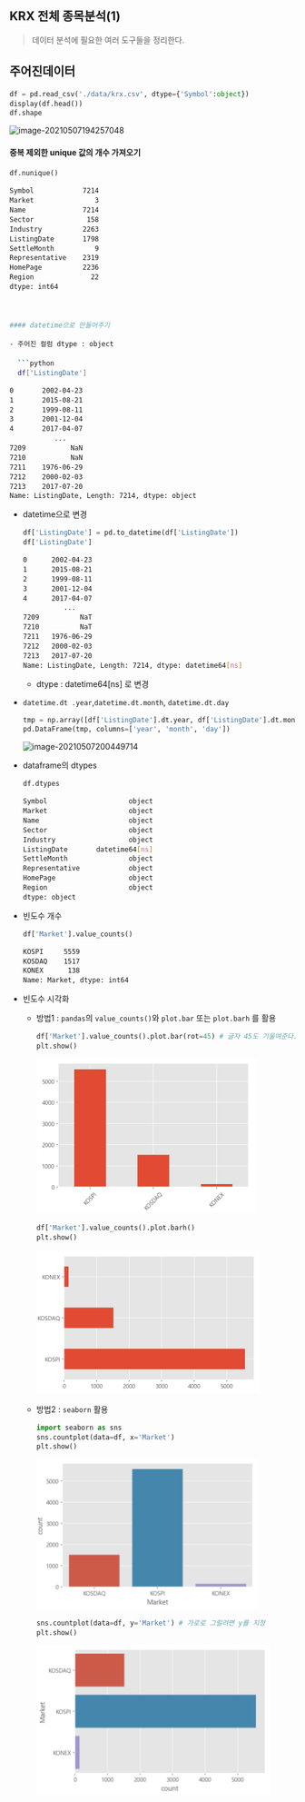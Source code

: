 ## KRX 전체 종목분석(1)

> 데이터 분석에 필요한 여러 도구들을 정리한다.



## 주어진데이터

```python
df = pd.read_csv('./data/krx.csv', dtype={'Symbol':object})
display(df.head())
df.shape
```

![image-20210507194257048](C:\Users\User\AppData\Roaming\Typora\typora-user-images\image-20210507194257048.png)



#### 중복 제외한 unique 값의 개수 가져오기

```python
df.nunique()
```

```bash
Symbol            7214
Market               3
Name              7214
Sector             158
Industry          2263
ListingDate       1798
SettleMonth          9
Representative    2319
HomePage          2236
Region              22
dtype: int64



#### datetime으로 만들어주기

- 주어진 컬럼 dtype : object

  ```python
  df['ListingDate']
  ```

  ```bash
  0       2002-04-23
  1       2015-08-21
  2       1999-08-11
  3       2001-12-04
  4       2017-04-07
             ...    
  7209           NaN
  7210           NaN
  7211    1976-06-29
  7212    2000-02-03
  7213    2017-07-20
  Name: ListingDate, Length: 7214, dtype: object
  ```

- datetime으로 변경

  ```python
  df['ListingDate'] = pd.to_datetime(df['ListingDate'])
  df['ListingDate']
  ```

  ```bash
  0      2002-04-23
  1      2015-08-21
  2      1999-08-11
  3      2001-12-04
  4      2017-04-07
            ...    
  7209          NaT
  7210          NaT
  7211   1976-06-29
  7212   2000-02-03
  7213   2017-07-20
  Name: ListingDate, Length: 7214, dtype: datetime64[ns]
  ```

  * dtype : datetime64[ns] 로 변경

- `datetime.dt .year`,`datetime.dt.month`, `datetime.dt.day`

  ```python
  tmp = np.array([df['ListingDate'].dt.year, df['ListingDate'].dt.month, df['ListingDate'].dt.day]).T
  pd.DataFrame(tmp, columns=['year', 'month', 'day'])
  ```

  ![image-20210507200449714](C:\Users\User\AppData\Roaming\Typora\typora-user-images\image-20210507200449714.png)

* dataframe의 dtypes

  ```python
  df.dtypes
  ```

  ```bash
  Symbol                    object
  Market                    object
  Name                      object
  Sector                    object
  Industry                  object
  ListingDate       datetime64[ns]
  SettleMonth               object
  Representative            object
  HomePage                  object
  Region                    object
  dtype: object
  ```



* 빈도수 개수

  ```python
  df['Market'].value_counts()
  ```

  ```bash
  KOSPI     5559
  KOSDAQ    1517
  KONEX      138
  Name: Market, dtype: int64
  ```

* 빈도수 시각화

  * 방법1 : `pandas`의 `value_counts()`와 `plot.bar` 또는 `plot.barh`  를 활용

    ```python
    df['Market'].value_counts().plot.bar(rot=45) # 글자 45도 기울여준다.
    plt.show()
    ```

    ![image-20210507201337062](markdown-images/image-20210507201337062.png)

    ```python
    df['Market'].value_counts().plot.barh() 
    plt.show()
    ```

    ![image-20210507201357920](markdown-images/image-20210507201357920.png)

  

  * 방법2 : `seaborn` 활용

    ```python
    import seaborn as sns
    sns.countplot(data=df, x='Market')
    plt.show()
    ```

    ![image-20210507201818805](markdown-images/image-20210507201818805.png)

    ```python
    sns.countplot(data=df, y='Market') # 가로로 그릴려면 y를 지정
    plt.show()
    ```

    ![image-20210507201852232](markdown-images/image-20210507201852232.png)

